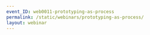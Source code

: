 ```yaml
---
event_ID: web0011-prototyping-as-process
permalink: /static/webinars/prototyping-as-process/
layout: webinar
---
```

